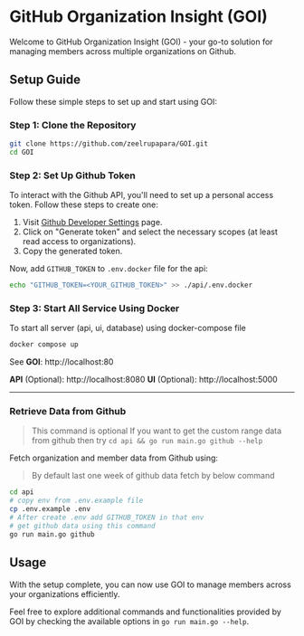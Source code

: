 # GitHub Organization Insight (GOI)

Welcome to GitHub Organization Insight (GOI) - your go-to solution for managing members across multiple organizations on Github.

## Setup Guide

Follow these simple steps to set up and start using GOI:

### Step 1: Clone the Repository

```bash
git clone https://github.com/zeelrupapara/GOI.git
cd GOI
```

### Step 2: Set Up Github Token

To interact with the Github API, you'll need to set up a personal access token. Follow these steps to create one:

1. Visit [Github Developer Settings](https://github.com/settings/tokens) page.
2. Click on "Generate token" and select the necessary scopes (at least read access to organizations).
3. Copy the generated token.

Now, add `GITHUB_TOKEN` to `.env.docker` file for the api:

```bash
echo "GITHUB_TOKEN=<YOUR_GITHUB_TOKEN>" >> ./api/.env.docker
```
### Step 3: Start All Service Using Docker

To start all server (api, ui, database) using docker-compose file
```bash
docker compose up
```
See **GOI**: http://localhost:80

**API** (Optional): http://localhost:8080
**UI** (Optional): http://localhost:5000

---

### Retrieve Data from Github
> This command is optional If you want to get the custom range data from github then try `cd api && go run main.go github --help`

Fetch organization and member data from Github using:
> By default last one week of github data fetch by below command

```bash
cd api
# copy env from .env.example file
cp .env.example .env
# After create .env add GITHUB_TOKEN in that env
# get github data using this command
go run main.go github
```

## Usage

With the setup complete, you can now use GOI to manage members across your organizations efficiently.

Feel free to explore additional commands and functionalities provided by GOI by checking the available options in `go run main.go --help`.
